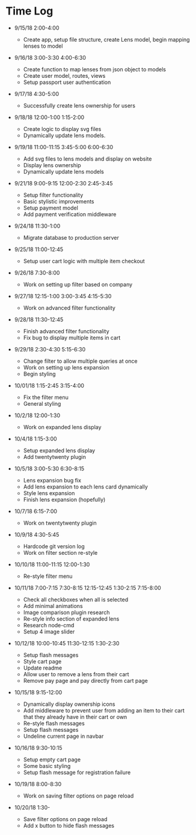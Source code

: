 # Time Log

- 9/15/18 2:00-4:00
  - Create app, setup file structure, create Lens model, begin mapping
  lenses to model

- 9/16/18 3:00-3:30
          4:00-6:30
  - Create function to map lenses from json object to models
  - Create user model, routes, views
  - Setup passport user authentication

- 9/17/18 4:30-5:00
  - Successfully create lens ownership for users

- 9/18/18 12:00-1:00
          1:15-2:00
  - Create logic to display svg files
  - Dynamically update lens models.

- 9/19/18 11:00-11:15
          3:45-5:00
          6:00-6:30
  - Add svg files to lens models and display on website
  - Display lens ownership
  - Dynamically update lens models

- 9/21/18 9:00-9:15
          12:00-2:30
          2:45-3:45
  - Setup filter functionality
  - Basic stylistic improvements
  - Setup payment model
  - Add payment verification middleware

- 9/24/18 11:30-1:00
  - Migrate database to production server

- 9/25/18 11:00-12:45
  - Setup user cart logic with multiple item checkout

- 9/26/18 7:30-8:00
  - Work on setting up filter based on company

- 9/27/18 12:15-1:00
          3:00-3:45
          4:15-5:30
  - Work on advanced filter functionality

- 9/28/18 11:30-12:45
  - Finish advanced filter functionality
  - Fix bug to display multiple items in cart

- 9/29/18 2:30-4:30
          5:15-6:30
  - Change filter to allow multiple queries at once
  - Work on setting up lens expansion
  - Begin styling

- 10/01/18 1:15-2:45
           3:15-4:00
  - Fix the filter menu
  - General styling

- 10/2/18 12:00-1:30
  - Work on expanded lens display

- 10/4/18 1:15-3:00
  - Setup expanded lens display
  - Add twentytwenty plugin

- 10/5/18 3:00-5:30
          6:30-8:15
  - Lens expansion bug fix
  - Add lens expansion to each lens card dynamically
  - Style lens expansion
  - Finish lens expansion (hopefully)

- 10/7/18 6:15-7:00
  - Work on twentytwenty plugin

- 10/9/18 4:30-5:45
  - Hardcode git version log
  - Work on filter section re-style

- 10/10/18 11:00-11:15
           12:00-1:30
  - Re-style filter menu

- 10/11/18 7:00-7:15
           7:30-8:15
           12:15-12:45
           1:30-2:15
           7:15-8:00
  - Check all checkboxes when all is selected
  - Add minimal animations
  - Image comparison plugin research
  - Re-style info section of expanded lens
  - Research node-cmd
  - Setup 4 image slider

- 10/12/18 10:00-10:45
           11:30-12:15
           1:30-2:30
  - Setup flash messages
  - Style cart page
  - Update readme
  - Allow user to remove a lens from their cart
  - Remove pay page and pay directly from cart page

- 10/15/18 9:15-12:00
  - Dynamically display ownership icons
  - Add middleware to prevent user from adding an item 
  to their cart that they already have in their cart or own
  - Re-style flash messages
  - Setup flash messages
  - Undeline current page in navbar

- 10/16/18 9:30-10:15
  - Setup empty cart page
  - Some basic styling
  - Setup flash message for registration failure

- 10/19/18 8:00-8:30
  - Work on saving filter options on page reload

- 10/20/18 1:30-
  - Save filter options on page reload
  - Add x button to hide flash messages